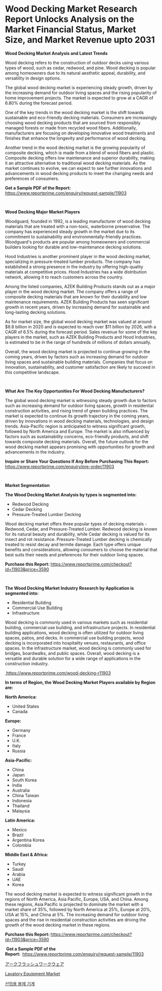<p><h1>Wood Decking Market Research Report Unlocks Analysis on the Market Financial Status, Market Size, and Market Revenue upto 2031</h1></p><p><strong>Wood Decking Market Analysis and Latest Trends</strong></p>
<p><p>Wood decking refers to the construction of outdoor decks using various types of wood, such as cedar, redwood, and pine. Wood decking is popular among homeowners due to its natural aesthetic appeal, durability, and versatility in design options.</p><p>The global wood decking market is experiencing steady growth, driven by the increasing demand for outdoor living spaces and the rising popularity of home improvement projects. The market is expected to grow at a CAGR of 6.80% during the forecast period.</p><p>One of the key trends in the wood decking market is the shift towards sustainable and eco-friendly decking materials. Consumers are increasingly choosing wood decking products that are sourced from responsibly managed forests or made from recycled wood fibers. Additionally, manufacturers are focusing on developing innovative wood treatments and finishes that enhance the longevity and performance of wood decking.</p><p>Another trend in the wood decking market is the growing popularity of composite decking, which is made from a blend of wood fibers and plastic. Composite decking offers low maintenance and superior durability, making it an attractive alternative to traditional wood decking materials. As the market continues to evolve, we can expect to see further innovations and advancements in wood decking products to meet the changing needs and preferences of consumers.</p></p>
<p><strong>Get a Sample PDF of the Report:&nbsp;</strong> <a href="https://www.reportprime.com/enquiry/request-sample/11903">https://www.reportprime.com/enquiry/request-sample/11903</a></p>
<p>&nbsp;</p>
<p><strong>Wood Decking Major Market Players</strong></p>
<p><p>Woodguard, founded in 1992, is a leading manufacturer of wood decking materials that are treated with a non-toxic, waterborne preservative. The company has experienced steady growth in the market due to its commitment to sustainability and environmentally-friendly practices. Woodguard's products are popular among homeowners and commercial builders looking for durable and low-maintenance decking solutions.</p><p>Hood Industries is another prominent player in the wood decking market, specializing in pressure-treated lumber products. The company has established a strong presence in the industry by offering high-quality materials at competitive prices. Hood Industries has a wide distribution network, allowing it to reach customers across the country.</p><p>Among the listed companies, AZEK Building Products stands out as a major player in the wood decking market. The company offers a range of composite decking materials that are known for their durability and low maintenance requirements. AZEK Building Products has seen significant growth in recent years, driven by increasing demand for sustainable and long-lasting decking solutions.</p><p>As for market size, the global wood decking market was valued at around $8.8 billion in 2020 and is expected to reach over $11 billion by 2026, with a CAGR of 6.5% during the forecast period. Sales revenue for some of the key players in the market, such as AZEK Building Products and Hood Industries, is estimated to be in the range of hundreds of millions of dollars annually.</p><p>Overall, the wood decking market is projected to continue growing in the coming years, driven by factors such as increasing demand for outdoor living spaces and sustainable building materials. Companies that focus on innovation, sustainability, and customer satisfaction are likely to succeed in this competitive landscape.</p></p>
<p>&nbsp;</p>
<p><strong>What Are The Key Opportunities For Wood Decking Manufacturers?</strong></p>
<p><p>The global wood decking market is witnessing steady growth due to factors such as increasing demand for outdoor living spaces, growth in residential construction activities, and rising trend of green building practices. The market is expected to continue its growth trajectory in the coming years, driven by innovations in wood decking materials, technologies, and design trends. Asia-Pacific region is anticipated to witness significant growth, followed by North America and Europe. The market is also influenced by factors such as sustainability concerns, eco-friendly products, and shift towards composite decking materials. Overall, the future outlook for the wood decking market appears promising with opportunities for growth and advancements in the industry.</p></p>
<p><strong>Inquire or Share Your Questions If Any Before Purchasing This Report:</strong> <a href="https://www.reportprime.com/enquiry/pre-order/11903">https://www.reportprime.com/enquiry/pre-order/11903</a></p>
<p>&nbsp;</p>
<p><strong>Market Segmentation</strong></p>
<p><strong>The Wood Decking Market Analysis by types is segmented into:</strong></p>
<p><ul><li>Redwood Decking</li><li>Cedar Decking</li><li>Pressure-Treated Lumber Decking</li></ul></p>
<p><p>Wood decking market offers three popular types of decking materials - Redwood, Cedar, and Pressure-Treated Lumber. Redwood decking is known for its natural beauty and durability, while Cedar decking is valued for its insect and rot resistance. Pressure-Treated Lumber decking is chemically treated to resist decay and termite damage. Each type offers unique benefits and considerations, allowing consumers to choose the material that best suits their needs and preferences for their outdoor living spaces.</p></p>
<p><strong>Purchase this Report:&nbsp;</strong><a href="https://www.reportprime.com/checkout?id=11903&price=3590">https://www.reportprime.com/checkout?id=11903&price=3590</a></p>
<p>&nbsp;</p>
<p><strong>The Wood Decking Market Industry Research by Application is segmented into:</strong></p>
<p><ul><li>Residential Building</li><li>Commercial Use Building</li><li>Infrastructure</li></ul></p>
<p><p>Wood decking is commonly used in various markets such as residential building, commercial use building, and infrastructure projects. In residential building applications, wood decking is often utilized for outdoor living spaces, patios, and decks. In commercial use building projects, wood decking is incorporated into hospitality venues, restaurants, and office spaces. In the infrastructure market, wood decking is commonly used for bridges, boardwalks, and public spaces. Overall, wood decking is a versatile and durable solution for a wide range of applications in the construction industry.</p></p>
<p><a href="https://www.reportprime.com/wood-decking-r11903">&nbsp;https://www.reportprime.com/wood-decking-r11903</a></p>
<p><strong>In terms of Region, the Wood Decking Market Players available by Region are:</strong></p>
<p>
    <p> <strong> North America: </strong>
        <ul>
            <li>United States</li>
            <li>Canada</li>
        </ul>
        </p> 
    <p> <strong> Europe: </strong>
        <ul>
            <li>Germany</li>
            <li>France</li>
            <li>U.K.</li>
            <li>Italy</li>
            <li>Russia</li>
        </ul>
        </p> 
    <p> <strong> Asia-Pacific: </strong>
        <ul>
            <li>China</li>
            <li>Japan</li>
            <li>South Korea</li>
            <li>India</li>
            <li>Australia</li>
            <li>China Taiwan</li>
            <li>Indonesia</li>
            <li>Thailand</li>
            <li>Malaysia</li>
        </ul>
        </p> 
    <p> <strong> Latin America: </strong>
        <ul>
            <li>Mexico</li>
            <li>Brazil</li>
            <li>Argentina Korea</li>
            <li>Colombia</li>
        </ul>
        </p> 
    <p> <strong> Middle East & Africa: </strong>
        <ul>
            <li>Turkey</li>
            <li>Saudi</li>
            <li>Arabia</li>
            <li>UAE</li>
            <li>Korea</li>
        </ul>
    </p>
    </p>
<p><p>The wood decking market is expected to witness significant growth in the regions of North America, Asia Pacific, Europe, USA, and China. Among these regions, Asia Pacific is projected to dominate the market with a market share of 35%, followed by North America at 25%, Europe at 20%, USA at 15%, and China at 5%. The increasing demand for outdoor living spaces and the rise in residential construction activities are driving the growth of the wood decking market in these regions.</p></p>
<p><strong>Purchase this Report: </strong><a href="https://www.reportprime.com/checkout?id=11903&price=3590">https://www.reportprime.com/checkout?id=11903&price=3590</a></p>
<p>&nbsp;<strong>Get a Sample PDF of the Report:&nbsp;&nbsp;</strong><a href="https://www.reportprime.com/enquiry/request-sample/11903">https://www.reportprime.com/enquiry/request-sample/11903</a></p>
<p><strong></strong></p>
<p><p><a href="https://github.com/oqxogxyvqe90775/Market-Research-Report-List-2/blob/main/604377169648.md">アークフラッシュワークウェア</a></p><p><a href="https://issuu.com/reportprime-2/docs/lavatory-equipment-market-size-2030.pptx">Lavatory Equipment Market</a></p><p><a href="https://github.com/lzrvbyqzftro57/Market-Research-Report-List-2/blob/main/953552267200.md">산업용 봉제 기계</a></p></p>